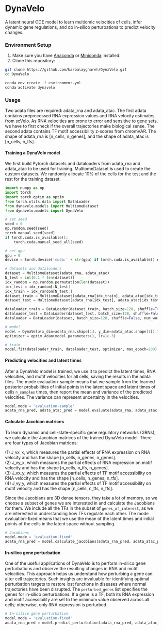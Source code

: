 # DynaVelo
A latent neural ODE model to learn multiomic velocities of cells, infer dynamic gene regulations, and do in-silico perturbations to predict velocity changes.

### Environment Setup

1. Make sure you have [Anaconda](https://www.anaconda.com/) or [Miniconda](https://docs.conda.io/en/latest/miniconda.html) installed.
2. Clone this repository:

```bash
git clone https://github.com/karbalayghareh/DynaVelo.git
cd DynaVelo

conda env create -f environment.yml
conda activate dynavelo
```

### Usage
Two adata files are required: adata_rna and adata_atac. The first adata contains preprocessed RNA expression values and RNA velocity estimates from scVelo. As RNA velocities are prone to error and sensitive to gene sets, we have to first check if the overall trajectories make biological sense. The second adata contains TF motif accessibility z-scores from chromVAR. The shape of adata_rna is [n_cells, n_genes], and the shape of adata_atac is [n_cells, n_tfs].

#### Training a DynaVelo model
We first build Pytorch datasets and dataloaders from adata_rna and adata_atac to be used for training. MultiomeDataset is used to create the custom datasets. We randomly allocate 10% of the cells for the test and the rest for the training dataset.

```python
import numpy as np
import torch
import torch.optim as optim
from torch.utils.data import DataLoader
from dynavelo.models import MultiomeDataset
from dynavelo.models import DynaVelo

# set seed
seed = 0
np.random.seed(seed)
torch.manual_seed(seed)
if torch.cuda.is_available():
    torch.cuda.manual_seed_all(seed)

# set gpu
gpu = 0
device = torch.device('cuda:' + str(gpu) if torch.cuda.is_available() else 'cpu')

# datasets and dataloaders
dataset = MultiomeDataset(adata_rna, adata_atac)
N_test = int(0.1 * len(dataset))
idx_random = np.random.permutation(len(dataset))
idx_test = idx_random[:N_test]
idx_train = idx_random[N_test:]
dataset_train = MultiomeDataset(adata_rna[idx_train], adata_atac[idx_train])
dataset_test = MultiomeDataset(adata_rna[idx_test], adata_atac[idx_test])

dataloader_train = DataLoader(dataset_train, batch_size=128, shuffle=True, num_workers=0, drop_last=True)
dataloader_test = DataLoader(dataset_test, batch_size=128, shuffle=False, num_workers=0)
dataloader = DataLoader(dataset, batch_size=128, shuffle=False, num_workers=0)

# model
model = DynaVelo(x_dim=adata_rna.shape[1], y_dim=adata_atac.shape[1]).to(device)
optimizer = optim.Adam(model.parameters(), lr=1e-3)

# train
model.fit(dataloader_train, dataloader_test, optimizer, max_epoch=200)
```

#### Predicting velocities and latent times
After a DynaVelo model is trained, we use it to predict the latent times, RNA velocities, and motif velocities for all cells, saving the results in the adata files. The mode evaluation-sample means that we sample from the learned posterior probabilities of initial points in the latent space and latent times of cells `n_samples` times, then report the mean and variance of the predicted velocities. The variance can represent uncertainty in the velocities.

```python
model.mode = 'evaluation-sample'
adata_rna_pred, adata_atac_pred = model.evaluate(adata_rna, adata_atac, dataloader, n_samples=20)
```

#### Calculate Jacobian matrices
To learn dynamic and cell-state-specific gene regulatory networks (GRNs), we calculate the Jacobian matrices of the trained DynaVelo model. There are four types of Jacobian matrices:

(1) J_vx_x, which measures the partial effects of RNA expression on RNA velocity and has the shape [n_cells, n_genes, n_genes].<br> 
(2) J_vy_x, which measures the partial effects of RNA expression on motif velocity and has the shape [n_cells, n_tfs, n_genes].<br> 
(3) J_vx_y, which measures the partial effects of TF motif accessibility on RNA velocity and has the shape [n_cells, n_genes, n_tfs].<br> 
(4) J_vy_y, which measures the partial effects of TF motif accessibility on motif velocity and has the shape [n_cells, n_tfs, n_tfs].

Since the Jacobians are 3D dense tensors, they take a lot of memory, so we choose a subset of genes we are interested in and calculate the Jacobians for them. We include all the TFs in the subset of `genes_of_interest`, as we are interested in understanding how TFs regulate each other. The mode evaluation-fixed means that we use the mean of the latent times and initial points of the cells in the latent space without sampling.

```python
# Jacobians
model.mode = 'evaluation-fixed'
adata_rna_pred = model.calculate_jacobians(adata_rna_pred, adata_atac_pred, dataloader, genes_of_interest, epsilon = 1e-4)
```

#### In-silico gene perturbation
One of the useful applications of DynaVelo is to perform in-silico gene perturbations and observe the resulting changes in RNA and motif velocities. This approach helps us understand how perturbing a gene can alter cell trajectories. Such insights are invaluable for identifying optimal perturbation targets to restore lost functions in diseases where normal trajectories have been disrupted. The `perturbed_genes` list specifies the genes for in-silico perturbations. If a gene is a TF, both its RNA expression and motif accessibility are set to the minimum value observed across all cells; otherwise, only RNA expression is perturbed.

```python
# In-silico gene perturbation
model.mode = 'evaluation-fixed'
adata_rna_pred = model.predict_perturbation(adata_rna_pred, adata_atac_pred, dataloader, perturbed_genes)
```





